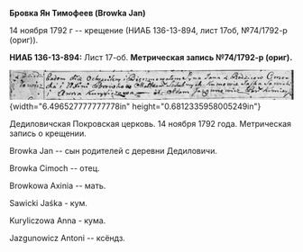 **Бровка Ян Тимофеев (Browka Jan)**

14 ноября 1792 г -- крещение (НИАБ 136-13-894, лист 17об, №74/1792-р
(ориг)).

**НИАБ 136-13-894:** Лист 17-об. **Метрическая запись №74/1792-р
(ориг).**

![](./media/0ea9f5b31e65f2c92e5a5c59b3ddbf5842078a53.png){width="6.496527777777778in"
height="0.6812335958005249in"}

Дедиловичская Покровская церковь. 14 ноября 1792 года. Метрическая
запись о крещении.

Browka Jan -- сын родителей с деревни Дедиловичи.

Browka Cimoch -- отец.

Browkowa Axinia -- мать.

Sawicki Jaśka - кум.

Kuryliczowa Anna - кума.

Jazgunowicz Antoni -- ксёндз.
